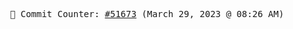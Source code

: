 <p align="center">
    <samp>
        📮 Commit Counter: <a href="https://github.com/Javascript-void0/Javascript-void0/commits/main">#51673</a> (March 29, 2023 @ 08:26 AM)
    </samp>
</p>